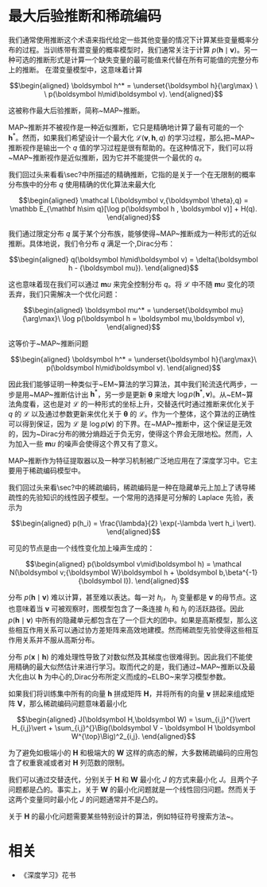 

# 最大后验推断和稀疏编码




我们通常使用推断这个术语来指代给定一些其他变量的情况下计算某些变量概率分布的过程。当训练带有潜变量的概率模型时，我们通常关注于计算 $p(\boldsymbol h\mid\boldsymbol v)$。另一种可选的推断形式是计算一个缺失变量的最可能值来代替在所有可能值的完整分布上的推断。
在潜变量模型中，这意味着计算


$$\begin{aligned}
\boldsymbol h^* = \underset{\boldsymbol h}{\arg\max} \ \  p(\boldsymbol h\mid\boldsymbol v).
\end{aligned}$$


这被称作最大后验推断，简称~MAP~推断。




MAP~推断并不被视作是一种近似推断，它只是精确地计算了最有可能的一个 $\boldsymbol h^*$。然而，如果我们希望设计一个最大化 $\mathcal L(\boldsymbol v,\boldsymbol h,q)$ 的学习过程，那么把~MAP~推断视作是输出一个 $q$ 值的学习过程是很有帮助的。在这种情况下，我们可以将~MAP~推断视作是近似推断，因为它并不能提供一个最优的 $q$。




我们回过头来看看\sec?中所描述的精确推断，它指的是关于一个在无限制的概率分布族中的分布 $q$ 使用精确的优化算法来最大化


$$\begin{aligned}
\mathcal L(\boldsymbol v,{\boldsymbol \theta},q)
 = \mathbb E_{\mathbf h\sim q}[\log p(\boldsymbol h , \boldsymbol v)] + H(q).
\end{aligned}$$


我们通过限定分布 $q$ 属于某个分布族，能够使得~MAP~推断成为一种形式的近似推断。具体地说，我们令分布 $q$ 满足一个\,Dirac分布：


$$\begin{aligned}
q(\boldsymbol h\mid\boldsymbol v) = \delta(\boldsymbol h - {\boldsymbol mu}).
\end{aligned}$$


这也意味着现在我们可以通过 $\boldsymbol mu$ 来完全控制分布 $q$。将 $\mathcal L$ 中不随 $\boldsymbol mu$ 变化的项丢弃，我们只需解决一个优化问题：


$$\begin{aligned}
\boldsymbol mu^*  =  \underset{\boldsymbol mu}{\arg\max}\ \log p(\boldsymbol h = \boldsymbol mu,\boldsymbol v),
\end{aligned}$$


这等价于~MAP~推断问题


$$\begin{aligned}
\boldsymbol h^* = \underset{\boldsymbol h}{\arg\max}\  p(\boldsymbol h\mid\boldsymbol v).
\end{aligned}$$





因此我们能够证明一种类似于~EM~算法的学习算法，其中我们轮流迭代两步，一步是用~MAP~推断估计出 $\boldsymbol h^*$，另一步是更新 $\boldsymbol \theta$ 来增大 $\log p(\boldsymbol h^*,\boldsymbol v)$。从~EM~算法角度看，这也是对 $\mathcal L$ 的一种形式的坐标上升，交替迭代时通过推断来优化关于 $q$ 的 $\mathcal L$ 以及通过参数更新来优化关于 $\boldsymbol \theta$ 的 $\mathcal L$。作为一个整体，这个算法的正确性可以得到保证，因为 $\mathcal L$ 是 $\log p(\boldsymbol v)$ 的下界。在~MAP~推断中，这个保证是无效的，因为~Dirac分布的微分熵趋近于负无穷，使得这个界会无限地松。然而，人为加入一些 $\boldsymbol mu$ 的噪声会使得这个界又有了意义。



MAP~推断作为特征提取器以及一种学习机制被广泛地应用在了深度学习中。它主要用于稀疏编码模型中。



我们回过头来看\sec?中的稀疏编码，稀疏编码是一种在隐藏单元上加上了诱导稀疏性的先验知识的线性因子模型。一个常用的选择是可分解的 Laplace 先验，表示为


$$\begin{aligned}
	p(h_i) = \frac{\lambda}{2}  \exp(-\lambda \vert h_i \vert).
\end{aligned}$$

可见的节点是由一个线性变化加上噪声生成的：


$$\begin{aligned}
p(\boldsymbol v\mid\boldsymbol h) = \mathcal N(\boldsymbol v;{\boldsymbol W}\boldsymbol h + \boldsymbol b,\beta^{-1}{\boldsymbol I}).
\end{aligned}$$



分布 $p(\boldsymbol h\mid\boldsymbol v)$ 难以计算，甚至难以表达。每一对 $h_i$， $h_j$ 变量都是 $\boldsymbol v$ 的母节点。这也意味着当 $\boldsymbol v$ 可被观察时，图模型包含了一条连接 $h_i$ 和 $h_j$ 的活跃路径。因此 $p(\boldsymbol h \mid\boldsymbol v)$ 中所有的隐藏单元都包含在了一个巨大的团中。如果是高斯模型，那么这些相互作用关系可以通过协方差矩阵来高效地建模。然而稀疏型先验使得这些相互作用关系并不服从高斯分布。



分布 $p(\boldsymbol x\mid\boldsymbol h)$ 的难处理性导致了对数似然及其梯度也很难得到。因此我们不能使用精确的最大似然估计来进行学习。取而代之的是，我们通过~MAP~推断以及最大化由以 $\boldsymbol h$ 为中心的\,Dirac分布所定义而成的~ELBO~来学习模型参数。



如果我们将训练集中所有的向量 $\boldsymbol h$ 拼成矩阵 $\boldsymbol H$，并将所有的向量 $\boldsymbol v$ 拼起来组成矩阵 $\boldsymbol V$，那么稀疏编码问题意味着最小化


$$\begin{aligned}
	J(\boldsymbol H,\boldsymbol W) = \sum_{i,j}^{}\vert H_{i,j}\vert + \sum_{i,j}^{}\Big(\boldsymbol V - \boldsymbol H \boldsymbol W^{\top}\Big)^2_{i,j}.
\end{aligned}$$


为了避免如极端小的 $\boldsymbol H$ 和极端大的 $\boldsymbol W$ 这样的病态的解，大多数稀疏编码的应用包含了权重衰减或者对 $\boldsymbol H$ 列范数的限制。



我们可以通过交替迭代，分别关于 $\boldsymbol H$ 和 $\boldsymbol W$ 最小化 $J$ 的方式来最小化 $J$。且两个子问题都是凸的。事实上，关于 $\boldsymbol W$ 的最小化问题就是一个线性回归问题。然而关于这两个变量同时最小化 $J$ 的问题通常并不是凸的。



关于 $\boldsymbol H$ 的最小化问题需要某些特别设计的算法，例如特征符号搜索方法~。





# 相关

- 《深度学习》花书
